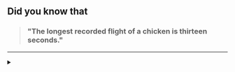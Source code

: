 ## Did you know that

<h3>
  <blockquote>
<!--START_SECTION:debris-->                                                                                                                                                                                                                                                                                                                                            
"The longest recorded flight of a chicken is thirteen seconds."
<!--END_SECTION:debris-->
  </blockquote>
</h3>

-----

<details>
  <summary></summary>

<img src="https://github-readme-stats.vercel.app/api?show_icons=true&hide=issues&username=ekickx"> <img src="https://github-readme-stats.vercel.app/api/top-langs/?layout=compact&username=ekickx">

</details>
